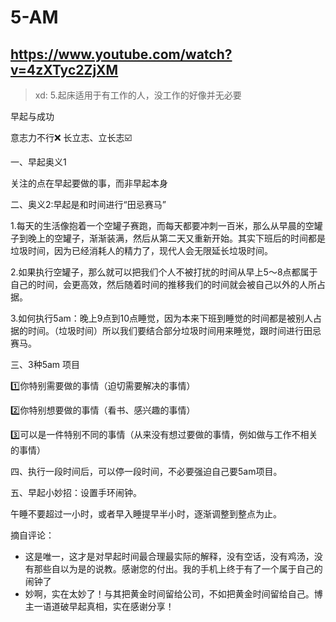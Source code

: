 # 5-AM

## https://www.youtube.com/watch?v=4zXTyc2ZjXM

> xd: 5.起床适用于有工作的人，没工作的好像并无必要

早起与成功 

意志力不行❌ 长立志、立长志☑️

一、早起奥义1

关注的点在早起要做的事，而非早起本身

二、奥义2:早起是和时间进行“田忌赛马”

1.每天的生活像抱着一个空罐子赛跑，而每天都要冲刺一百米，那么从早晨的空罐子到晚上的空罐子，渐渐装满，然后从第二天又重新开始。其实下班后的时间都是垃圾时间，因为已经消耗人的精力了，现代人会无限延长垃圾时间。

2.如果执行空罐子，那么就可以把我们个人不被打扰的时间从早上5～8点都属于自己的时间，会更高效，然后随着时间的推移我们的时间就会被自己以外的人所占据。

3.如何执行5am：晚上9点到10点睡觉，因为本来下班到睡觉的时间都是被别人占据的时间。（垃圾时间）所以我们要结合部分垃圾时间用来睡觉，跟时间进行田忌赛马。

三、3种5am 项目 

1️⃣你特别需要做的事情（迫切需要解决的事情）

2️⃣你特别想要做的事情（看书、感兴趣的事情）

3️⃣可以是一件特别不同的事情（从来没有想过要做的事情，例如做与工作不相关的事情）

四、执行一段时间后，可以停一段时间，不必要强迫自己要5am项目。

五、早起小妙招：设置手环闹钟。

午睡不要超过一小时，或者早入睡提早半小时，逐渐调整到整点为止。











摘自评论：

* 这是唯一，这才是对早起时间最合理最实际的解释，没有空话，没有鸡汤，没有那些自以为是的说教。感谢您的付出。我的手机上终于有了一个属于自己的闹钟了
* 妙啊，实在太妙了！与其把黄金时间留给公司，不如把黄金时间留给自己。博主一语道破早起真相，实在感谢分享！

